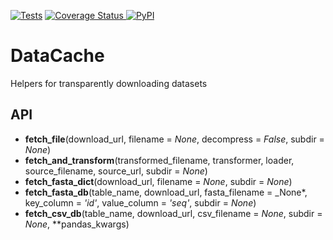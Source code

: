 [![Tests](https://github.com/openvax/datacache/actions/workflows/tests.yml/badge.svg)](https://github.com/openvax/datacache/actions/workflows/tests.yml)
<a href="https://coveralls.io/github/openvax/datacache?branch=master">
<img src="https://coveralls.io/repos/openvax/datacache/badge.svg?branch=master&service=github" alt="Coverage Status" />
</a>
<a href="https://pypi.python.org/pypi/datacache/">
<img src="https://img.shields.io/pypi/v/datacache.svg?maxAge=1000" alt="PyPI" />
</a>

# DataCache

Helpers for transparently downloading datasets

## API

- **fetch_file**(download\_url, filename = _None_, decompress = _False_, subdir = _None_)
- **fetch_and_transform**(transformed\_filename, transformer, loader, source_filename, source_url, subdir = _None_)
- **fetch_fasta_dict**(download\_url, filename = _None_, subdir = _None_)
- **fetch_fasta_db**(table\_name, download_url, fasta_filename = \_None*, key\_column = _'id'_, value\_column = _'seq'_, subdir = _None_)
- **fetch_csv_db**(table\_name, download\_url, csv\_filename = _None_, subdir = _None_, \*\*pandas_kwargs)
